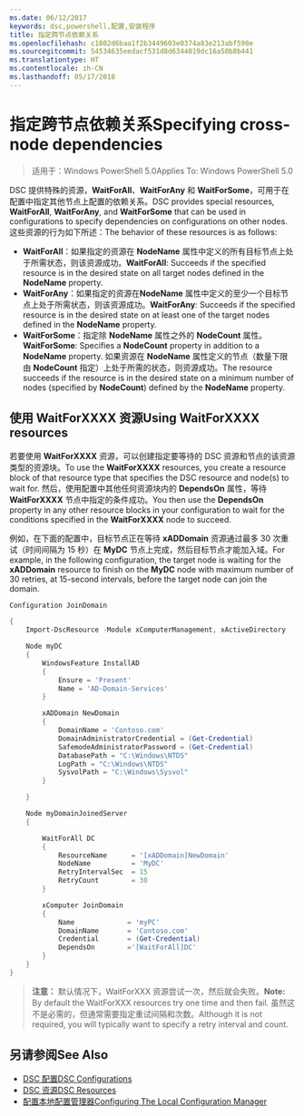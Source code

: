 ```yaml
---
ms.date: 06/12/2017
keywords: dsc,powershell,配置,安装程序
title: 指定跨节点依赖关系
ms.openlocfilehash: c1802d6baa1f2b3449603e0374a83e213abf598e
ms.sourcegitcommit: 54534635eedacf531d8d6344019dc16a50b8b441
ms.translationtype: HT
ms.contentlocale: zh-CN
ms.lasthandoff: 05/17/2018
---
```

# <a name="specifying-cross-node-dependencies"></a><span data-ttu-id="494fd-103">指定跨节点依赖关系</span><span class="sxs-lookup"><span data-stu-id="494fd-103">Specifying cross-node dependencies</span></span>

> <span data-ttu-id="494fd-104">适用于：Windows PowerShell 5.0</span><span class="sxs-lookup"><span data-stu-id="494fd-104">Applies To: Windows PowerShell 5.0</span></span>

<span data-ttu-id="494fd-105">DSC 提供特殊的资源，**WaitForAll**、**WaitForAny** 和 **WaitForSome**，可用于在配置中指定其他节点上配置的依赖关系。</span><span class="sxs-lookup"><span data-stu-id="494fd-105">DSC provides special resources, **WaitForAll**, **WaitForAny**, and **WaitForSome** that can be used in configurations to specify dependencies on configurations on other nodes.</span></span> <span data-ttu-id="494fd-106">这些资源的行为如下所述：</span><span class="sxs-lookup"><span data-stu-id="494fd-106">The behavior of these resources is as follows:</span></span>

* <span data-ttu-id="494fd-107">**WaitForAll**：如果指定的资源在 **NodeName** 属性中定义的所有目标节点上处于所需状态，则该资源成功。</span><span class="sxs-lookup"><span data-stu-id="494fd-107">**WaitForAll**: Succeeds if the specified resource is in the desired state on all target nodes defined in the **NodeName** property.</span></span>
* <span data-ttu-id="494fd-108">**WaitForAny**：如果指定的资源在**NodeName** 属性中定义的至少一个目标节点上处于所需状态，则该资源成功。</span><span class="sxs-lookup"><span data-stu-id="494fd-108">**WaitForAny**: Succeeds if the specified resource is in the desired state on at least one of the target nodes defined in the **NodeName** property.</span></span>
* <span data-ttu-id="494fd-109">**WaitForSome**：指定除 **NodeName** 属性之外的 **NodeCount** 属性。</span><span class="sxs-lookup"><span data-stu-id="494fd-109">**WaitForSome**: Specifies a **NodeCount** property in addition to a **NodeName** property.</span></span> <span data-ttu-id="494fd-110">如果资源在 **NodeName** 属性定义的节点（数量下限由 **NodeCount** 指定）上处于所需的状态，则资源成功。</span><span class="sxs-lookup"><span data-stu-id="494fd-110">The resource succeeds if the resource is in the desired state on a minimum number of nodes (specified by **NodeCount**) defined by the **NodeName** property.</span></span>

## <a name="using-waitforxxxx-resources"></a><span data-ttu-id="494fd-111">使用 WaitForXXXX 资源</span><span class="sxs-lookup"><span data-stu-id="494fd-111">Using WaitForXXXX resources</span></span>

<span data-ttu-id="494fd-112">若要使用 **WaitForXXXX** 资源，可以创建指定要等待的 DSC 资源和节点的该资源类型的资源块。</span><span class="sxs-lookup"><span data-stu-id="494fd-112">To use the **WaitForXXXX** resources, you create a resource block of that resource type that specifies the DSC resource and node(s) to wait for.</span></span> <span data-ttu-id="494fd-113">然后，使用配置中其他任何资源块内的 **DependsOn** 属性，等待 **WaitForXXXX** 节点中指定的条件成功。</span><span class="sxs-lookup"><span data-stu-id="494fd-113">You then use the **DependsOn** property in any other resource blocks in your configuration to wait for the conditions specified in the **WaitForXXXX** node to succeed.</span></span>

<span data-ttu-id="494fd-114">例如，在下面的配置中，目标节点正在等待 **xADDomain** 资源通过最多 30 次重试（时间间隔为 15 秒）在 **MyDC** 节点上完成，然后目标节点才能加入域。</span><span class="sxs-lookup"><span data-stu-id="494fd-114">For example, in the following configuration, the target node is waiting for the **xADDomain** resource to finish on the **MyDC** node with maximum number of 30 retries, at 15-second intervals, before the target node can join the domain.</span></span>

```powershell
Configuration JoinDomain

{
    Import-DscResource -Module xComputerManagement, xActiveDirectory

    Node myDC
    {
        WindowsFeature InstallAD
        {
            Ensure = 'Present'
            Name = 'AD-Domain-Services'
        }

        xADDomain NewDomain
        {
            DomainName = 'Contoso.com'
            DomainAdministratorCredential = (Get-Credential)
            SafemodeAdministratorPassword = (Get-Credential)
            DatabasePath = "C:\Windows\NTDS"
            LogPath = "C:\Windows\NTDS"
            SysvolPath = "C:\Windows\Sysvol"
        }

    }

    Node myDomainJoinedServer
    {

        WaitForAll DC
        {
            ResourceName      = '[xADDomain]NewDomain'
            NodeName          = 'MyDC'
            RetryIntervalSec  = 15
            RetryCount        = 30
        }

        xComputer JoinDomain
        {
            Name             = 'myPC'
            DomainName       = 'Contoso.com'
            Credential       = (Get-Credential)
            DependsOn        ='[WaitForAll]DC'
        }
    }
}
```

><span data-ttu-id="494fd-115">**注意：** 默认情况下，WaitForXXX 资源尝试一次，然后就会失败。</span><span class="sxs-lookup"><span data-stu-id="494fd-115">**Note:** By default the WaitForXXX resources try one time and then fail.</span></span> <span data-ttu-id="494fd-116">虽然这不是必需的，但通常需要指定重试间隔和次数。</span><span class="sxs-lookup"><span data-stu-id="494fd-116">Although it is not required, you will typically want to specify a retry interval and count.</span></span>

## <a name="see-also"></a><span data-ttu-id="494fd-117">另请参阅</span><span class="sxs-lookup"><span data-stu-id="494fd-117">See Also</span></span>
* [<span data-ttu-id="494fd-118">DSC 配置</span><span class="sxs-lookup"><span data-stu-id="494fd-118">DSC Configurations</span></span>](configurations.md)
* [<span data-ttu-id="494fd-119">DSC 资源</span><span class="sxs-lookup"><span data-stu-id="494fd-119">DSC Resources</span></span>](resources.md)
* [<span data-ttu-id="494fd-120">配置本地配置管理器</span><span class="sxs-lookup"><span data-stu-id="494fd-120">Configuring The Local Configuration Manager</span></span>](metaConfig.md)